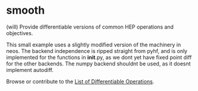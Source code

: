 # smooth
(will) Provide differentiable versions of common HEP operations and objectives.

This small example uses a slightly modified version of the machinery in neos. The backend independence is ripped straight from pyhf, and is only implemented for the functions in __init__.py, as we dont yet have fixed point diff for the other backends. The numpy backend shouldnt be used, as it doesnt implement autodiff.

Browse or contribute to the [List of Differentiable Operations](list_of_operations.md).